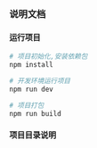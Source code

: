 
### 说明文档

#### 运行项目
``` bash
# 项目初始化,安装依赖包
npm install

# 开发环境运行项目
npm run dev

# 项目打包
npm run build

```
#### 项目目录说明

 
